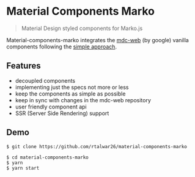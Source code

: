 
# Material Components Marko

> Material Design styled components for Marko.js

Material-components-marko integrates the [mdc-web](https://github.com/material-components/material-components-web) (by google) vanilla components following the [simple approach](https://github.com/material-components/material-components-web/blob/master/docs/integrating-into-frameworks.md#the-simple-approach-wrapping-mdc-web-vanilla-components).



## Features

* decoupled components
* implementing just the specs not more or less
* keep the components as simple as possible
* keep in sync with changes in the mdc-web repository
* user friendly component api
* SSR (Server Side Rendering) support

## Demo

```
$ git clone https://github.com/rtalwar26/material-components-marko

$ cd material-components-marko
$ yarn
$ yarn start
```
